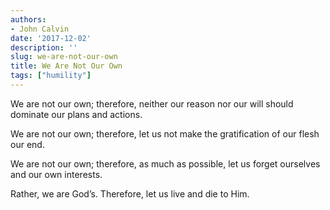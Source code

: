 ```yaml
---
authors:
- John Calvin
date: '2017-12-02'
description: ''
slug: we-are-not-our-own
title: We Are Not Our Own
tags: ["humility"]
---
```


We are not our own; therefore, neither our reason nor our will should dominate our plans and actions.

We are not our own; therefore, let us not make the gratification of our flesh our end.

We are not our own; therefore, as much as possible, let us forget ourselves and our own interests.

Rather, we are God’s. Therefore, let us live and die to Him.
